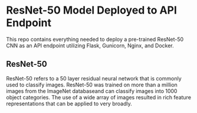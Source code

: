 # ResNet-50 Model Deployed to API Endpoint  
This repo contains everything needed to deploy a pre-trained ResNet-50 CNN as an API endpoint utilizing Flask, Gunicorn, Nginx, and Docker.  

## ResNet-50
ResNet-50 refers to a 50 layer residual neural network that is commonly used to classify images. ResNet-50 was trained on more than a million images from the ImageNet databaseand can classify images into 1000 object categories. The use of a wide array of images resulted in rich feature representations that can be applied to very broadly.
